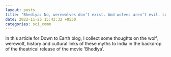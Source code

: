 ```yaml
---
layout: posts
title: "Bhediya: No, werewolves don’t exist. And wolves aren’t evil. Let’s enjoy the movie"
date: 2022-11-25 15:43:32 +0530
categories: sci_comm
---
```


In this article for Down to Earth blog, I collect some thoughts on the wolf, werewolf, history and cultural links of these myths to India in the backdrop of the
theatrical release of the movie 'Bhediya'.
